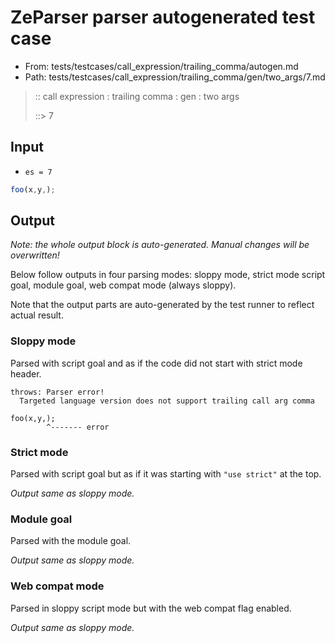 # ZeParser parser autogenerated test case

- From: tests/testcases/call_expression/trailing_comma/autogen.md
- Path: tests/testcases/call_expression/trailing_comma/gen/two_args/7.md

> :: call expression : trailing comma : gen : two args
>
> ::> 7

## Input

- `es = 7`

`````js
foo(x,y,);
`````

## Output

_Note: the whole output block is auto-generated. Manual changes will be overwritten!_

Below follow outputs in four parsing modes: sloppy mode, strict mode script goal, module goal, web compat mode (always sloppy).

Note that the output parts are auto-generated by the test runner to reflect actual result.

### Sloppy mode

Parsed with script goal and as if the code did not start with strict mode header.

`````
throws: Parser error!
  Targeted language version does not support trailing call arg comma

foo(x,y,);
        ^------- error
`````

### Strict mode

Parsed with script goal but as if it was starting with `"use strict"` at the top.

_Output same as sloppy mode._

### Module goal

Parsed with the module goal.

_Output same as sloppy mode._

### Web compat mode

Parsed in sloppy script mode but with the web compat flag enabled.

_Output same as sloppy mode._
